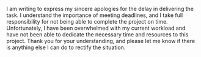 I am writing to express my sincere apologies for the delay in delivering the task. I understand the importance of meeting deadlines, and I take full responsibility for not being able to complete the project on time.
Unfortunately, I have been overwhelmed with my current workload and have not been able to dedicate the necessary time and resources to this project.
Thank you for your understanding, and please let me know if there is anything else I can do to rectify the situation.
